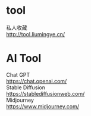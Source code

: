 # tool
私人收藏  
http://tool.liumingye.cn/

# AI Tool

Chat GPT  
https://chat.openai.com/  
Stable Diffusion  
https://stablediffusionweb.com/  
Midjourney  
https://www.midjourney.com/  
